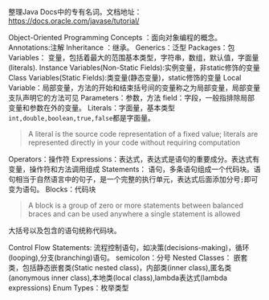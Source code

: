整理Java Docs中的专有名词。文档地址：https://docs.oracle.com/javase/tutorial/

Object-Oriented Programming Concepts ：面向对象编程的概念。
Annotations:注解
Inheritance ：继承。
Generics：泛型
Packages：包
Variables：
变量，包括着最大的范围基本类型，字符串，数组，默认值，字面量(literals).
Instance Variables(Non-Static Fields):实例变量，非static修饰的变量
Class Variables(Static Fields):类变量(静态变量)，static修饰的变量
Local Variable：局部变量，方法的开始和结束括号间的变量称之为局部变量，局部变量支队声明它的方法可见
Parameters：参数，方法
field：字段，一般指排除局部变量和参数在外的变量。
Literals：字面量，基本类型`int,double,boolean,true,false`都是字面量。
> A literal is the source code representation of a fixed value; literals are represented directly in your code without requiring computation

Operators：操作符
Expressions：表达式，表达式是语句的重要成分。表达式有变量，操作符和方法调用组成
Statements：
语句，多条语句组成一个代码块。语句相当于自然语言中的句子，是一个完整的执行单元，表达式后面添加分号`;`即可变为语句。
Blocks：代码块
>A block is a group of zero or more statements between balanced braces and can be used anywhere a single statement is allowed

大括号以及包含的语句统称代码块。

Control Flow Statements:
流程控制语句，如决策(decisions-making)，循环(looping),分支(branching)语句。
semicolon：分号
Nested Classes：
嵌套类，包括静态嵌套类(Static nested class)，内部类(inner class),匿名类(anonymous inner class),本地类(local class),lambda表达式(lambda expressions)
Enum Types：枚举类型